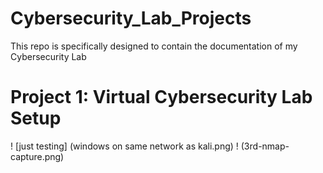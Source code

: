 # Cybersecurity_Lab_Projects
This repo is specifically designed to contain the documentation of my Cybersecurity Lab 


# Project 1: Virtual Cybersecurity Lab Setup 

! [just testing] (windows on same network as kali.png) 
! (3rd-nmap-capture.png)

